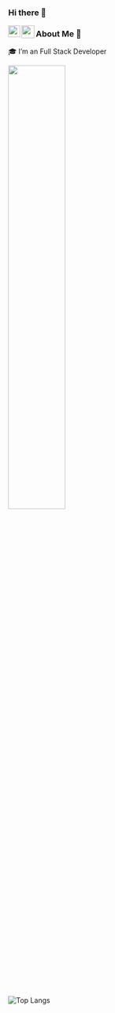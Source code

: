 ### Hi there 👋

<a href="#">
  <img align="left" width="24px" src="https://cdn-icons-png.flaticon.com/512/174/174857.png"  />
</a>
<a href="#">
  <img align="left" width="26px" src="https://logodownload.org/wp-content/uploads/2014/09/twitter-logo-6.png" />
</a>



### About Me 🚀
🎓 I’m an Full Stack Developer
<p align="left">

  <img width="48%" src="https://github-readme-stats.vercel.app/api?username=Nikhil04-india&show_icons=true&theme=tokyonight"/>
  <br>
<!--  ##GitHub Streak 
  <a href="https://git.io/streak-stats">
  <img width="48%" src="https://streak-stats.demolab.com?user=Nikhil04-india&theme=tokyonight" alt="GitHub Streak" /></a>
  -->
</p>


![Top Langs](https://github-readme-stats.vercel.app/api/top-langs/?username=Nikhil04-india&show_icons=true&theme=tokyonight&layout=compact)




<!--
**Nikhil04-india/Nikhil04-india** is a ✨ _special_ ✨ repository because its `README.md` (this file) appears on your GitHub profile.

Here are some ideas to get you started:

- 🔭 I’m currently working on ...
- 🌱 I’m currently learning ...
- 👯 I’m looking to collaborate on ...
- 🤔 I’m looking for help with ...
- 💬 Ask me about ...
- 📫 How to reach me: ...
- 😄 Pronouns: ...
- ⚡ Fun fact: ...
-->
